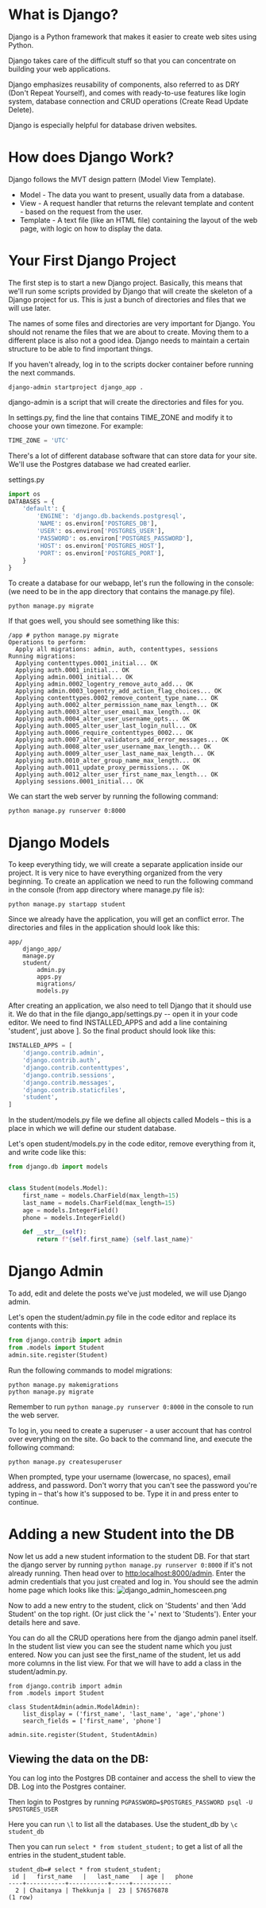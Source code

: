 # What is Django?
Django is a Python framework that makes it easier to create web sites using Python.

Django takes care of the difficult stuff so that you can concentrate on building your web applications.

Django emphasizes reusability of components, also referred to as DRY (Don't Repeat Yourself), and comes with ready-to-use features like login system, database connection and CRUD operations (Create Read Update Delete).

Django is especially helpful for database driven websites.

# How does Django Work?
Django follows the MVT design pattern (Model View Template).

* Model - The data you want to present, usually data from a database.
* View - A request handler that returns the relevant template and content - based on the request from the user.
* Template - A text file (like an HTML file) containing the layout of the web page, with logic on how to display the data.


# Your First Django Project

The first step is to start a new Django project. Basically, this means that we'll run some scripts provided by Django that will create the skeleton of a Django project for us. This is just a bunch of directories and files that we will use later.

The names of some files and directories are very important for Django. You should not rename the files that we are about to create. Moving them to a different place is also not a good idea. Django needs to maintain a certain structure to be able to find important things.

If you haven't already, log in to the scripts docker container before running the next commands.

```shell
django-admin startproject django_app .
```

django-admin is a script that will create the directories and files for you.

In settings.py, find the line that contains TIME_ZONE and modify it to choose your own timezone. For example:

```python
TIME_ZONE = 'UTC'
```

There's a lot of different database software that can store data for your site. We'll use the Postgres database we had created earlier.

settings.py
```python
import os
DATABASES = {
    'default': {
        'ENGINE': 'django.db.backends.postgresql',
        'NAME': os.environ['POSTGRES_DB'],
        'USER': os.environ['POSTGRES_USER'],
        'PASSWORD': os.environ['POSTGRES_PASSWORD'],
        'HOST': os.environ['POSTGRES_HOST'],
        'PORT': os.environ['POSTGRES_PORT'],
    }
}
```
To create a database for our webapp, let's run the following in the console: (we need to be in the app directory that contains the manage.py file). 
```shell
python manage.py migrate
```

If that goes well, you should see something like this:
```
/app # python manage.py migrate
Operations to perform:
  Apply all migrations: admin, auth, contenttypes, sessions
Running migrations:
  Applying contenttypes.0001_initial... OK
  Applying auth.0001_initial... OK
  Applying admin.0001_initial... OK
  Applying admin.0002_logentry_remove_auto_add... OK
  Applying admin.0003_logentry_add_action_flag_choices... OK
  Applying contenttypes.0002_remove_content_type_name... OK
  Applying auth.0002_alter_permission_name_max_length... OK
  Applying auth.0003_alter_user_email_max_length... OK
  Applying auth.0004_alter_user_username_opts... OK
  Applying auth.0005_alter_user_last_login_null... OK
  Applying auth.0006_require_contenttypes_0002... OK
  Applying auth.0007_alter_validators_add_error_messages... OK
  Applying auth.0008_alter_user_username_max_length... OK
  Applying auth.0009_alter_user_last_name_max_length... OK
  Applying auth.0010_alter_group_name_max_length... OK
  Applying auth.0011_update_proxy_permissions... OK
  Applying auth.0012_alter_user_first_name_max_length... OK
  Applying sessions.0001_initial... OK

```

We can start the web server by running the following command:

```shell
python manage.py runserver 0:8000
```

# Django Models

To keep everything tidy, we will create a separate application inside our project. It is very nice to have everything organized from the very beginning. To create an application we need to run the following command in the console (from app directory where manage.py file is):

```shell
python manage.py startapp student
```

Since we already have the application, you will get an conflict error. The directories and files in the application should look like this:
```
app/
    django_app/
    manage.py
    student/
        admin.py
        apps.py
        migrations/
        models.py
```

After creating an application, we also need to tell Django that it should use it. We do that in the file django_app/settings.py -- open it in your code editor. We need to find INSTALLED_APPS and add a line containing 'student', just above ]. So the final product should look like this:

```python
INSTALLED_APPS = [
    'django.contrib.admin',
    'django.contrib.auth',
    'django.contrib.contenttypes',
    'django.contrib.sessions',
    'django.contrib.messages',
    'django.contrib.staticfiles',
    'student',
]
```

In the student/models.py file we define all objects called Models – this is a place in which we will define our student database.

Let's open student/models.py in the code editor, remove everything from it, and write code like this:

```python
from django.db import models


class Student(models.Model):
    first_name = models.CharField(max_length=15)
    last_name = models.CharField(max_length=15)
    age = models.IntegerField()
    phone = models.IntegerField()

    def __str__(self):
        return f"{self.first_name} {self.last_name}"

```

# Django Admin

To add, edit and delete the posts we've just modeled, we will use Django admin.

Let's open the student/admin.py file in the code editor and replace its contents with this:

```python
from django.contrib import admin
from .models import Student
admin.site.register(Student)
```

Run the following commands to model migrations:
```
python manage.py makemigrations
python manage.py migrate
```

Remember to run `python manage.py runserver 0:8000` in the console to run the web server.

To log in, you need to create a superuser - a user account that has control over everything on the site. Go back to the command line, and execute the following command:

```shell
python manage.py createsuperuser
```

When prompted, type your username (lowercase, no spaces), email address, and password. Don't worry that you can't see the password you're typing in – that's how it's supposed to be. Type it in and press enter to continue.

# Adding a new Student into the DB

Now let us add a new student information to the student DB. For that start the django server by running `python manage.py runserver 0:8000` if it's not already running. Then head over to [http:localhost:8000/admin](http:localhost:8000/admin). Enter the admin credentials that you just created and log in. You should see the admin home page which looks like this:
![django_admin_homesceen.png](images/django_admin_homesceen.png)

Now to add a new entry to the student, click on 'Students' and then 'Add Student' on the top right. (Or just click the '+' next to 'Students'). Enter your details here and save.

You can do all the CRUD operations here from the django admin panel itself. In the student list view you can see the student name which you just entered. Now you can just see the first_name of the student, let us add more columns in the list view. For that we will have to add a class in the student/admin.py.

```
from django.contrib import admin
from .models import Student

class StudentAdmin(admin.ModelAdmin):
    list_display = ('first_name', 'last_name', 'age','phone')
    search_fields = ['first_name', 'phone']

admin.site.register(Student, StudentAdmin)
```

## Viewing the data on the DB:

You can log into the Postgres DB container and access the shell to view the DB. Log into the Postgres container.

Then login to Postgres by running `PGPASSWORD=$POSTGRES_PASSWORD psql -U $POSTGRES_USER`

Here you can run `\l` to list all the databases. Use the student_db by `\c student_db`

Then you can run `select * from student_student;` to get a list of all the entries in the student_student table.
```
student_db=# select * from student_student;
 id |   first_name   |   last_name   | age |   phone   
----+-----------+-----------+-----+-----------
  2 | Chaitanya | Thekkunja |  23 | 576576878
(1 row)

```